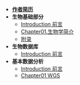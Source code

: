 <!-- menu -->
* [**作者简历**](me.md)
* **生物基础部分**
    <!-- menu_base -->
    * [Introduction 前言](00.Base/Introduction.md)
    * [Chapter01.生物学简介](00.Base/Introduction.md)
    * [附录](00.Python/ChapterN_Appendix.md)
    <!-- menu_base -->
* **生物数据库**
    * [Introduction 前言](database.md)
* **基本数据分析**
    * [Introduction 前言](01.WGS/Introduction.md)
    * [Chapter01 WGS](01.BioInformation/Chapter01.WGS.md)
<!-- menu -->